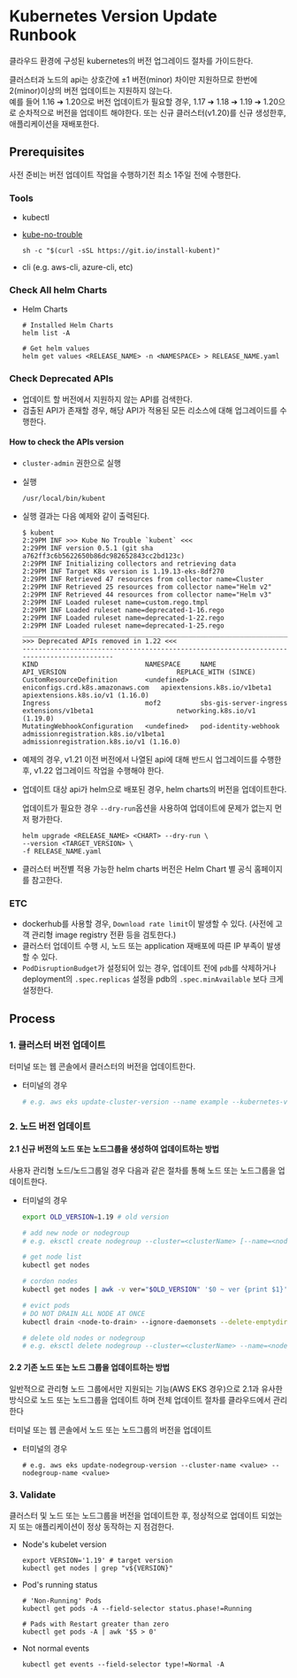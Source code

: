 # Kubernetes Version Update Runbook

클라우드 환경에 구성된 kubernetes의 버전 업그레이드 절차를 가이드한다.

클러스터과 노드의 api는 상호간에 &plusmn;1 버전(minor) 차이만 지원하므로 한번에 2(minor)이상의 버전 업데이트는 지원하지 않는다. </br>
예를 들어 1.16 &#10132; 1.20으로 버전 업데이트가 필요할 경우, 1.17 &#10132; 1.18 &#10132; 1.19 &#10132; 1.20으로 순차적으로 버전을 업데이트 해야한다.
또는 신규 클러스터(v1.20)를 신규 생성한후, 애플리케이션을 재배포한다.

## Prerequisites

사전 준비는 버전 업데이트 작업을 수행하기전 최소 1주일 전에 수행한다.

### Tools

- kubectl
- [kube-no-trouble](https://github.com/doitintl/kube-no-trouble)

  ```Sh
  sh -c "$(curl -sSL https://git.io/install-kubent)"
  ```

- cli (e.g. aws-cli, azure-cli, etc)

### Check All helm Charts

- Helm Charts

  ```Sh
  # Installed Helm Charts
  helm list -A

  # Get helm values
  helm get values <RELEASE_NAME> -n <NAMESPACE> > RELEASE_NAME.yaml
  ```

### Check Deprecated APIs

- 업데이트 할 버전에서 지원하지 않는 API를 검색한다.
- 검출된 API가 존재할 경우, 해당 API가 적용된 모든 리소스에 대해 업그레이드를 수행한다.

#### How to check the APIs version

- `cluster-admin` 권한으로 실행
- 실행

  ```Sh
  /usr/local/bin/kubent
  ```

- 실행 결과는 다음 예제와 같이 출력된다.

  ```Sh
  $ kubent
  2:29PM INF >>> Kube No Trouble `kubent` <<<
  2:29PM INF version 0.5.1 (git sha a762ff3c6b5622650b86dc982652843cc2bd123c)
  2:29PM INF Initializing collectors and retrieving data
  2:29PM INF Target K8s version is 1.19.13-eks-8df270
  2:29PM INF Retrieved 47 resources from collector name=Cluster
  2:29PM INF Retrieved 25 resources from collector name="Helm v2"
  2:29PM INF Retrieved 44 resources from collector name="Helm v3"
  2:29PM INF Loaded ruleset name=custom.rego.tmpl
  2:29PM INF Loaded ruleset name=deprecated-1-16.rego
  2:29PM INF Loaded ruleset name=deprecated-1-22.rego
  2:29PM INF Loaded ruleset name=deprecated-1-25.rego
  __________________________________________________________________________________________
  >>> Deprecated APIs removed in 1.22 <<<
  ------------------------------------------------------------------------------------------
  KIND                           NAMESPACE     NAME                               API_VERSION                            REPLACE_WITH (SINCE)
  CustomResourceDefinition       <undefined>   eniconfigs.crd.k8s.amazonaws.com   apiextensions.k8s.io/v1beta1           apiextensions.k8s.io/v1 (1.16.0)
  Ingress                        mof2          sbs-gis-server-ingress             extensions/v1beta1                     networking.k8s.io/v1 (1.19.0)
  MutatingWebhookConfiguration   <undefined>   pod-identity-webhook               admissionregistration.k8s.io/v1beta1   admissionregistration.k8s.io/v1 (1.16.0)
  ```

- 예제의 경우, v1.21 이전 버전에서 나열된 api에 대해 반드시 업그레이드를 수행한 후, v1.22 업그레이드 작업을 수행해야 한다.
- 업데이트 대상 api가 helm으로 배포된 경우, helm charts의 버전을 업데이트한다.

  업데이트가 필요한 경우 `--dry-run`옵션을 사용하여 업데이트에 문제가 없는지 먼저 평가한다.

  ```Sh
  helm upgrade <RELEASE_NAME> <CHART> --dry-run \
  --version <TARGET_VERSION> \
  -f RELEASE_NAME.yaml
  ```

- 클러스터 버전별 적용 가능한 helm charts 버전은 Helm Chart 별 공식 홈페이지를 참고한다.

### ETC

- dockerhub를 사용할 경우, `Download rate limit`이 발생할 수 있다. (사전에 고객 관리형 image registry 전환 등을 검토한다.)
- 클러스터 업데이트 수행 시, 노드 또는 application 재배포에 따른 IP 부족이 발생 할 수 있다.
- `PodDisruptionBudget`가 설정되어 있는 경우, 업데이트 전에 `pdb`를 삭제하거나 deployment의 `.spec.replicas` 설정을 pdb의 `.spec.minAvailable` 보다 크게 설정한다.

## Process

### 1. 클러스터 버전 업데이트

터미널 또는 웹 콘솔에서 클러스터의 버전을 업데이트한다.

- 터미널의 경우

  ```sh
  # e.g. aws eks update-cluster-version --name example --kubernetes-version 1.13
  ```

### 2. 노드 버전 업데이트

#### 2.1 신규 버전의 노드 또는 노드그룹을 생성하여 업데이트하는 방법

사용자 관리형 노드/노드그룹일 경우 다음과 같은 절차를 통해 노드 또는 노드그룹을 업데이트한다.

- 터미널의 경우

  ```sh
  export OLD_VERSION=1.19 # old version

  # add new node or nodegroup
  # e.g. eksctl create nodegroup --cluster=<clusterName> [--name=<nodegroupName>]

  # get node list
  kubectl get nodes

  # cordon nodes
  kubectl get nodes | awk -v ver="$OLD_VERSION" '$0 ~ ver {print $1}' | xargs kubectl cordon

  # evict pods
  # DO NOT DRAIN ALL NODE AT ONCE
  kubectl drain <node-to-drain> --ignore-daemonsets --delete-emptydir-data

  # delete old nodes or nodegroup
  # e.g. eksctl delete nodegroup --cluster=<clusterName> --name=<nodegroupName>
  ```

#### 2.2 기존 노드 또는 노드 그룹을 업데이트하는 방법

일반적으로 관리형 노드 그룹에서만 지원되는 기능(AWS EKS 경우)으로 2.1과 유사한 방식으로 노드 또는 노드그룹을 업데이트 하며 전체 업데이트 절차를 클라우드에서 관리한다

터미널 또는 웹 콘솔에서 노드 또는 노드그룹의 버전을 업데이트

- 터미널의 경우

  ```Sh
  # e.g. aws eks update-nodegroup-version --cluster-name <value> --nodegroup-name <value>
  ```

### 3. Validate

클러스터 및 노드 또는 노드그룹을 버전을 업데이트한 후, 정상적으로 업데이트 되었는지 또는 애플리케이션이 정상 동작하는 지 점검한다.

- Node's kubelet version

  ```Sh
  export VERSION='1.19' # target version
  kubectl get nodes | grep "v${VERSION}"
  ```

- Pod's running status

  ```Sh
  # 'Non-Running' Pods
  kubectl get pods -A --field-selector status.phase!=Running

  # Pads with Restart greater than zero
  kubectl get pods -A | awk '$5 > 0'
  ```

- Not normal events

  ```Sh
  kubectl get events --field-selector type!=Normal -A
  ```
